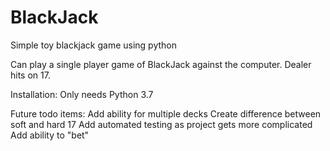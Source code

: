 # BlackJack
Simple toy blackjack game using python

Can play a single player game of BlackJack against the computer.  Dealer hits on 17.

Installation: Only needs Python 3.7 

Future todo items:
Add ability for multiple decks
Create difference between soft and hard 17
Add automated testing as project gets more complicated
Add ability to "bet"

